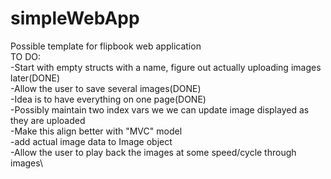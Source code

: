 # simpleWebApp
Possible template for flipbook web application\
TO DO:\
-Start with empty structs with a name, figure out actually uploading images later(DONE)\
-Allow the user to save several images(DONE)\
-Idea is to have everything on one page(DONE) \
-Possibly maintain two index vars we we can update image displayed as they are uploaded\
-Make this align better with "MVC" model\
-add actual image data to Image object\
-Allow the user to play back the images at some speed/cycle through images\
